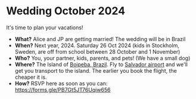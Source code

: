 # Wedding October 2024

It's time to plan your vacations!

* **What?** Alice and JP are getting married! The wedding will be in Brazil
* **When?** Next year, 2024. Saturday 26 Oct 2024 (kids in Stockholm, Sweden, are off from school between 28 October and 1 November)
* **Who?** You, your partner, kids, parents, and pets! (We have a small dog)
* **Where?** The Island of [Boipeba, Brazil](https://goo.gl/maps/Gyozhw6E7Wx376dP8). Fly to [Salvador airport](https://goo.gl/maps/AFwTTmQ3w5ELiNnr8) and we'll get you transport to the island. The earlier you book the flight, the cheaper it is.
* **How?** RSVP here as soon as you can: https://forms.gle/PB7Gt5JT76Uqiw656
